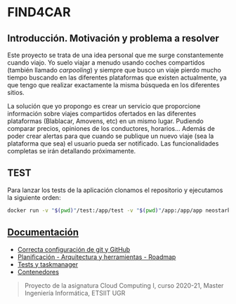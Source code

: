 # FIND4CAR

## Introducción. Motivación y problema a resolver

Este proyecto se trata de una idea personal que me surge constantemente cuando viajo. Yo suelo viajar a menudo usando coches compartidos (también llamado _carpooling_) y siempre que busco un viaje pierdo mucho tiempo buscando en las diferentes plataformas que existen actualmente, ya que tengo que realizar exactamente la misma búsqueda en los diferentes sitios.

La solución que yo propongo es crear un servicio que proporcione información sobre viajes compartidos ofertados en las diferentes plataformas (Blablacar, Amovens, etc) en un mismo lugar. Pudiendo comparar precios, opiniones de los conductores, horarios... Además de poder crear alertas para que cuando se publique un nuevo viaje (sea la plataforma que sea) el usuario pueda ser notificado. Las funcionalidades completas se irán detallando próximamente.

## TEST

Para lanzar los tests de la aplicación clonamos el repositorio y ejecutamos la siguiente orden:

```bash
docker run -v "$(pwd)"/test:/app/test -v "$(pwd)"/app:/app/app neostark/find4car
```

## [Documentación](http://neostark.wtf/FIND4CAR "Enlace a documentación adicional")

- [Correcta configuración de git y GitHub](/docs/configuracion-git-github.md)
- [Planificación - Arquitectura y herramientas - Roadmap](/docs/planificacion.md)
- [Tests y taskmanager](/docs/tests-sbt.md)
- [Contenedores](/docs/contenedores.md)

> Proyecto de la asignatura Cloud Computing I, curso 2020-21, Master Ingeniería Informática, ETSIIT UGR
